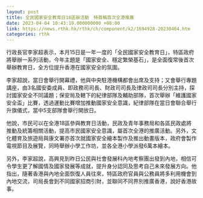 ```yaml
---
layout: post
title: 全民國家安全教育日18區辦活動　特首稱首次全港推廣
date: 2023-04-04 10:43:19.000000000 +08:00
link: https://news.rthk.hk/rthk/ch/component/k2/1694928-20230404.htm
categories: rthk
---
```


行政長官李家超表示，本月15日是一年一度的「全民國家安全教育日」，特區政府將舉辦一系列活動，今年主題是「國家安全、穩定繁榮基石」，是全面復常後首次舉辦教育日，全方位提升香港在國家安全的氛圍。

李家超說，當日會舉行開幕禮，他與中央駐港機構都會出席及支持；又會舉行專題講座，由3名國安委成員、即政務司司長、財政司司長及律政司司長分別主持，探討國家安全不同議題；保安局及轄下的紀律部隊及輔助部隊，首次舉辦「維護國家安全盃」比賽，透過運動比賽增加推動國家安全意識，紀律部隊在當日會聯合舉行升旗儀式，當中5支部隊會舉行開放日。

他說，市民可以在全港18區參與教育日活動，民政及青年事務局和各區民政處將推動及統籌相關活動，提高市民國家安全意識，屬首次全港的推廣活動。另外，文化體育及旅遊局與康文署亦首次就國家安全繪本製作及推出動畫版本，政府會製作電視節目及展覽，同時舉辦小學工作坊，並各全港小學派發6萬本繪本。

另外，李家超說，高興見到昨日公民與社會發展科內地考察團出發到內地，相信可令學生更了解國情及國家發展等成就，提升身分認同及思考自己未來發展方向。他指出，隨著香港與內地全面恢復人員往來，特區政府官員與公務員將多利用機會到內地交流，司局長會到不同國家招商引財，並聯同不同界別推廣香港，說好香港故事。
